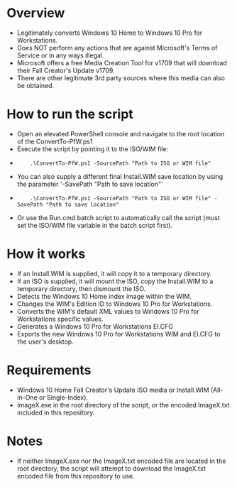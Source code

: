 # Overview
- Legitimately converts Windows 10 Home to Windows 10 Pro for Workstations.
- Does NOT perform any actions that are against Microsoft's Terms of Service or in any ways illegal.
- Microsoft offers a free Media Creation Tool for v1709 that will download their Fall Creator's Update v1709.
- There are other legitimate 3rd party sources where this media can also be obtained.

# How to run the script
- Open an elevated PowerShell console and navigate to the root location of the ConvertTo-PfW.ps1
- Execute the script by pointing it to the ISO/WIM file:
-         .\ConvertTo-PfW.ps1 -SourcePath "Path to ISO or WIM file"
- You can also supply a different final Install.WIM save location by using the parameter '-SavePath "Path to save location"'
-         .\ConvertTo-PfW.ps1 -SourcePath "Path to ISO or WIM file" -SavePath "Path to save location"
- Or use the Run.cmd batch script to automatically call the script (must set the ISO/WIM file variable in the batch script first).

# How it works
- If an Install.WIM is supplied, it will copy it to a temporary directory.
- If an ISO is supplied, it will mount the ISO, copy the Install.WIM to a temporary directory, then dismount the ISO.
- Detects the Windows 10 Home index image within the WIM.
- Changes the WIM's Edition ID to Windows 10 Pro for Workstations.
- Converts the WIM's default XML values to Windows 10 Pro for Workstations specific values.
- Generates a Windows 10 Pro for Workstations EI.CFG
- Exports the new Windows 10 Pro for Workstations WIM and EI.CFG to the user's desktop.

# Requirements
- Windows 10 Home Fall Creator's Update ISO media or Install.WIM (All-in-One or Single-Index).
- ImageX.exe in the root directory of the script, or the encoded ImageX.txt included in this repository.

# Notes
- If neither ImageX.exe nor the ImageX.txt encoded file are located in the root directory, the script will attempt to download the ImageX.txt encoded file from this repository to use.
